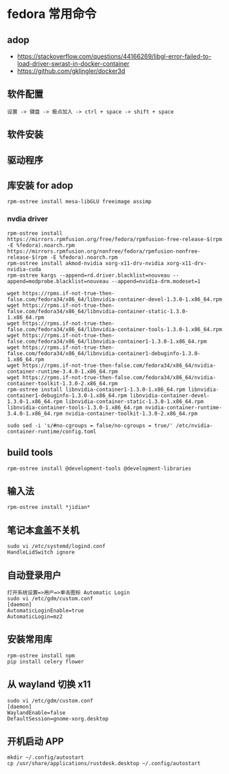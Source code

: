 # fedora 常用命令

## adop

- https://stackoverflow.com/questions/44166269/libgl-error-failed-to-load-driver-swrast-in-docker-container
- https://github.com/gklingler/docker3d

## 软件配置

    设置 -> 键盘 -> 极点加入 -> ctrl + space -> shift + space

## 软件安装
 
## 驱动程序

## 库安装 for adop

    rpm-ostree install mesa-libGLU freeimage assimp

### nvdia driver

    rpm-ostree install https://mirrors.rpmfusion.org/free/fedora/rpmfusion-free-release-$(rpm -E %fedora).noarch.rpm https://mirrors.rpmfusion.org/nonfree/fedora/rpmfusion-nonfree-release-$(rpm -E %fedora).noarch.rpm
    rpm-ostree install akmod-nvidia xorg-x11-drv-nvidia xorg-x11-drv-nvidia-cuda
    rpm-ostree kargs --append=rd.driver.blacklist=nouveau --append=modprobe.blacklist=nouveau --append=nvidia-drm.modeset=1
    
    wget https://rpms.if-not-true-then-false.com/fedora34/x86_64/libnvidia-container-devel-1.3.0-1.x86_64.rpm
    wget https://rpms.if-not-true-then-false.com/fedora34/x86_64/libnvidia-container-static-1.3.0-1.x86_64.rpm
    wget https://rpms.if-not-true-then-false.com/fedora34/x86_64/libnvidia-container-tools-1.3.0-1.x86_64.rpm
    wget https://rpms.if-not-true-then-false.com/fedora34/x86_64/libnvidia-container1-1.3.0-1.x86_64.rpm
    wget https://rpms.if-not-true-then-false.com/fedora34/x86_64/libnvidia-container1-debuginfo-1.3.0-1.x86_64.rpm
    wget https://rpms.if-not-true-then-false.com/fedora34/x86_64/nvidia-container-runtime-3.4.0-1.x86_64.rpm
    wget https://rpms.if-not-true-then-false.com/fedora34/x86_64/nvidia-container-toolkit-1.3.0-2.x86_64.rpm
    rpm-ostree install libnvidia-container1-1.3.0-1.x86_64.rpm libnvidia-container1-debuginfo-1.3.0-1.x86_64.rpm libnvidia-container-devel-1.3.0-1.x86_64.rpm libnvidia-container-static-1.3.0-1.x86_64.rpm libnvidia-container-tools-1.3.0-1.x86_64.rpm nvidia-container-runtime-3.4.0-1.x86_64.rpm nvidia-container-toolkit-1.3.0-2.x86_64.rpm 
    
    sudo sed -i 's/#no-cgroups = false/no-cgroups = true/' /etc/nvidia-container-runtime/config.toml

## build tools

    rpm-ostree install @development-tools @development-libraries

## 输入法

    rpm-ostree install *jidian*

## 笔记本盒盖不关机

    sudo vi /etc/systemd/logind.conf
    HandleLidSwitch ignore

## 自动登录用户

    打开系统设置=>用户=>单击图标 Automatic Login
    sudo vi /etc/gdm/custom.conf
    [daemon]
    AutomaticLoginEnable=true
    AutomaticLogin=mz2

## 安装常用库

    rpm-ostree install npm
    pip install celery flower

## 从 wayland 切换 x11

    sudo vi /etc/gdm/custom.conf
    [daemon]
    WaylandEnable=false
    DefaultSession=gnome-xorg.desktop

## 开机启动 APP

    mkdir ~/.config/autostart
    cp /usr/share/applications/rustdesk.desktop ~/.config/autostart
